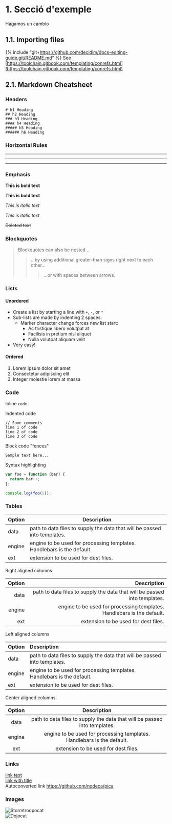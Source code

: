 # 1. Secció d'exemple

Hagamos un cambio

## 1.1. Importing files

{% include "git+https://github.com/decidim/docs-editing-guide.git/README.md" %}
See [https://toolchain.gitbook.com/templating/conrefs.html](https://toolchain.gitbook.com/templating/conrefs.html)


## 2.1. Markdown Cheatsheet

### Headers

```
# h1 Heading
## h2 Heading
### h3 Heading
#### h4 Heading
##### h5 Heading
###### h6 Heading
```


### Horizontal Rules

___

---

***


### Emphasis

**This is bold text**

__This is bold text__

*This is italic text*

_This is italic text_

~~Deleted text~~


### Blockquotes

> Blockquotes can also be nested...
>> ...by using additional greater-than signs right next to each other...
> > > ...or with spaces between arrows.


### Lists

#### Unordered

+ Create a list by starting a line with `+`, `-`, or `*`
+ Sub-lists are made by indenting 2 spaces:
  - Marker character change forces new list start:
    * Ac tristique libero volutpat at
    + Facilisis in pretium nisl aliquet
    - Nulla volutpat aliquam velit
+ Very easy!

#### Ordered

1. Lorem ipsum dolor sit amet
2. Consectetur adipiscing elit
3. Integer molestie lorem at massa


### Code

Inline `code`

Indented code

    // Some comments
    line 1 of code
    line 2 of code
    line 3 of code


Block code "fences"

```
Sample text here...
```

Syntax highlighting

``` js
var foo = function (bar) {
  return bar++;
};

console.log(foo(5));
```


### Tables

| Option | Description |
| ------ | ----------- |
| data   | path to data files to supply the data that will be passed into templates. |
| engine | engine to be used for processing templates. Handlebars is the default. |
| ext    | extension to be used for dest files. |

Right aligned columns

| Option | Description |
| ------:| -----------:|
| data   | path to data files to supply the data that will be passed into templates. |
| engine | engine to be used for processing templates. Handlebars is the default. |
| ext    | extension to be used for dest files. |

Left aligned columns

| Option | Description |
|:------ |:----------- |
| data   | path to data files to supply the data that will be passed into templates. |
| engine | engine to be used for processing templates. Handlebars is the default. |
| ext    | extension to be used for dest files. |

Center aligned columns

| Option | Description |
|:------:|:-----------:|
| data   | path to data files to supply the data that will be passed into templates. |
| engine | engine to be used for processing templates. Handlebars is the default. |
| ext    | extension to be used for dest files. |


### Links
[link text](http://dev.nodeca.com)  
[link with title](http://nodeca.github.io/pica/demo/ "title text!")  
Autoconverted link https://github.com/nodeca/pica


### Images
![Stormtroopocat](https://octodex.github.com/images/stormtroopocat.jpg "The Stormtroopocat")  
![Dojocat](https://octodex.github.com/images/dojocat.jpg "The Dojocat")
